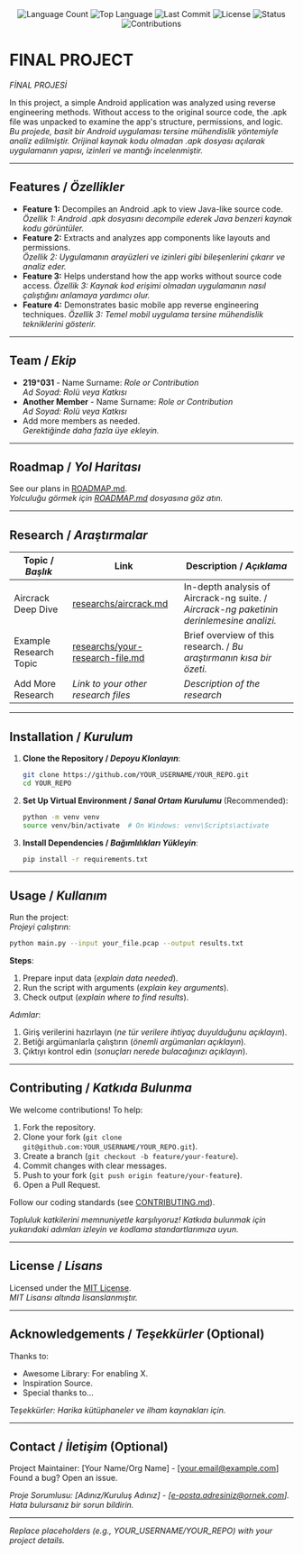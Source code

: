 <div align="center">
  <img src="https://img.shields.io/github/languages/count/ilkerzx/projem?style=flat-square&color=blueviolet" alt="Language Count">
  <img src="https://img.shields.io/github/languages/top/ilkerzx/projem?style=flat-square&color=1e90ff" alt="Top Language">
  <img src="https://img.shields.io/github/last-commit/ilkerzx/projem?style=flat-square&color=ff69b4" alt="Last Commit">
  <img src="https://img.shields.io/github/license/ilkerzx/projem?style=flat-square&color=yellow" alt="License">
  <img src="https://img.shields.io/badge/Status-Active-green?style=flat-square" alt="Status">
  <img src="https://img.shields.io/badge/Contributions-Welcome-brightgreen?style=flat-square" alt="Contributions">
</div>

# FINAL PROJECT
*FİNAL PROJESİ*

In this project, a simple Android application was analyzed using reverse engineering methods. Without access to the original source code, the .apk file was unpacked to examine the app's structure, permissions, and logic. 
*Bu projede, basit bir Android uygulaması tersine mühendislik yöntemiyle analiz edilmiştir. Orijinal kaynak kodu olmadan .apk dosyası açılarak uygulamanın yapısı, izinleri ve mantığı incelenmiştir.*

---

## Features / *Özellikler*

- **Feature 1:** Decompiles an Android .apk to view Java-like source code.  
  *Özellik 1:  Android .apk dosyasını decompile ederek Java benzeri kaynak kodu görüntüler.*
- **Feature 2:** Extracts and analyzes app components like layouts and permissions.  
  *Özellik 2: Uygulamanın arayüzleri ve izinleri gibi bileşenlerini çıkarır ve analiz eder.*
- **Feature 3:** Helps understand how the app works without source code access.
  *Özellik 3: Kaynak kod erişimi olmadan uygulamanın nasıl çalıştığını anlamaya yardımcı olur.*
- **Feature 4:** Demonstrates basic mobile app reverse engineering techniques.
  *Özellik 3: Temel mobil uygulama tersine mühendislik tekniklerini gösterir.*

---

## Team / *Ekip*

- **219*****031** - Name Surname: *Role or Contribution*  
  *Ad Soyad: Rolü veya Katkısı*
- **Another Member** - Name Surname: *Role or Contribution*  
  *Ad Soyad: Rolü veya Katkısı*
- Add more members as needed.  
  *Gerektiğinde daha fazla üye ekleyin.*

---

## Roadmap / *Yol Haritası*

See our plans in [ROADMAP.md](ROADMAP.md).  
*Yolculuğu görmek için [ROADMAP.md](ROADMAP.md) dosyasına göz atın.*

---

## Research / *Araştırmalar*

| Topic / *Başlık*        | Link                                    | Description / *Açıklama*                        |
|-------------------------|-----------------------------------------|------------------------------------------------|
| Aircrack Deep Dive      | [researchs/aircrack.md](researchs/aircrack.md) | In-depth analysis of Aircrack-ng suite. / *Aircrack-ng paketinin derinlemesine analizi.* |
| Example Research Topic  | [researchs/your-research-file.md](researchs/your-research-file.md) | Brief overview of this research. / *Bu araştırmanın kısa bir özeti.* |
| Add More Research       | *Link to your other research files*     | *Description of the research*                  |

---

## Installation / *Kurulum*

1. **Clone the Repository / *Depoyu Klonlayın***:  
   ```bash
   git clone https://github.com/YOUR_USERNAME/YOUR_REPO.git
   cd YOUR_REPO
   ```

2. **Set Up Virtual Environment / *Sanal Ortam Kurulumu*** (Recommended):  
   ```bash
   python -m venv venv
   source venv/bin/activate  # On Windows: venv\Scripts\activate
   ```

3. **Install Dependencies / *Bağımlılıkları Yükleyin***:  
   ```bash
   pip install -r requirements.txt
   ```

---

## Usage / *Kullanım*

Run the project:  
*Projeyi çalıştırın:*

```bash
python main.py --input your_file.pcap --output results.txt
```

**Steps**:  
1. Prepare input data (*explain data needed*).  
2. Run the script with arguments (*explain key arguments*).  
3. Check output (*explain where to find results*).  

*Adımlar*:  
1. Giriş verilerini hazırlayın (*ne tür verilere ihtiyaç duyulduğunu açıklayın*).  
2. Betiği argümanlarla çalıştırın (*önemli argümanları açıklayın*).  
3. Çıktıyı kontrol edin (*sonuçları nerede bulacağınızı açıklayın*).

---

## Contributing / *Katkıda Bulunma*

We welcome contributions! To help:  
1. Fork the repository.  
2. Clone your fork (`git clone git@github.com:YOUR_USERNAME/YOUR_REPO.git`).  
3. Create a branch (`git checkout -b feature/your-feature`).  
4. Commit changes with clear messages.  
5. Push to your fork (`git push origin feature/your-feature`).  
6. Open a Pull Request.  

Follow our coding standards (see [CONTRIBUTING.md](CONTRIBUTING.md)).  

*Topluluk katkilerini memnuniyetle karşılıyoruz! Katkıda bulunmak için yukarıdaki adımları izleyin ve kodlama standartlarımıza uyun.*

---

## License / *Lisans*

Licensed under the [MIT License](LICENSE.md).  
*MIT Lisansı altında lisanslanmıştır.*

---

## Acknowledgements / *Teşekkürler* (Optional)

Thanks to:  
- Awesome Library: For enabling X.  
- Inspiration Source.  
- Special thanks to...  

*Teşekkürler: Harika kütüphaneler ve ilham kaynakları için.*

---

## Contact / *İletişim* (Optional)

Project Maintainer: [Your Name/Org Name] - [your.email@example.com]  
Found a bug? Open an issue.  

*Proje Sorumlusu: [Adınız/Kuruluş Adınız] - [e-posta.adresiniz@ornek.com]. Hata bulursanız bir sorun bildirin.*

---

*Replace placeholders (e.g., YOUR_USERNAME/YOUR_REPO) with your project details.*
